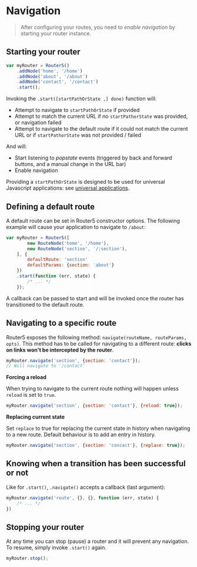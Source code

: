 # Navigation

> After configuring your routes, you need to _enable navigation_ by starting your router instance.

## Starting your router

```javascript
var myRouter = Router5()
    .addNode('home', '/home')
    .addNode('about', '/about')
    .addNode('contact', '/contact')
    .start();
```

Invoking the `.start([startPathOrState ,] done)` function will:

- Attempt to navigate to `startPathOrState` if provided
- Attempt to match the current URL if no `startPathorState` was provided, or navigation failed
- Attempt to navigate to the default route if it could not match the current URL or if `startPathorState` was not provided / failed

And will:

- Start listening to _popstate_ events (triggered by back and forward buttons, and a manual change in the URL bar)
- Enable navigation

Providing a `startPathOrState` is designed to be used for universal Javascript applications: see [universal applications](/docs/universal-applications.html).


## Defining a default route

A default route can be set in Router5 constructor options. The following example will cause your application to navigate
to `/about`:

```javascript
var myRouter = Router5([
        new RouteNode('home', '/home'),
        new RouteNode('section', '/:section'),
    ], {
        defaultRoute: 'section'
        defaultParams: {section: 'about'}
    })
    .start(function (err, state) {
        /* ... */
    });
```

A callback can be passed to start and will be invoked once the router has transitioned to the default route.


## Navigating to a specific route

Router5 exposes the following method: `navigate(routeName, routeParams, opts)`. This method has to be
called for navigating to a different route: __clicks on links won't be intercepted by the router__.

```javascript
myRouter.navigate('section', {section: 'contact'});
// Will navigate to '/contact'
```

__Forcing a reload__

When trying to navigate to the current route nothing will happen unless `reload` is set to `true`.

```javascript
myRouter.navigate('section', {section: 'contact'}, {reload: true});
```

__Replacing current state__

Set `replace` to true for replacing the current state in history when navigating to a new route. Default
behaviour is to add an entry in history.

```javascript
myRouter.navigate('section', {section: 'concact'}, {replace: true});
```

## Knowing when a transition has been successful or not

Like for `.start()`, `.navigate()` accepts a callback (last argument):

```javascript
myRouter.navigate('route', {}, {}, function (err, state) {
    /* ... */
})
```

## Stopping your router

At any time you can stop (pause) a router and it will prevent any navigation. To resume, simply invoke `.start()` again.

```javascript
myRouter.stop();
```

